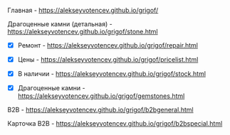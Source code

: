Главная - https://alekseyvotencev.github.io/grigof/

Драгоценные камни (детальная) - https://alekseyvotencev.github.io/grigof/stone.html

- [x] Ремонт - https://alekseyvotencev.github.io/grigof/repair.html

- [x] Цены - https://alekseyvotencev.github.io/grigof/pricelist.html

- [x] В наличии - https://alekseyvotencev.github.io/grigof/stock.html

- [x] Драгоценные камни - https://alekseyvotencev.github.io/grigof/gemstones.html

B2B - https://alekseyvotencev.github.io/grigof/b2bgeneral.html

Карточка B2B - https://alekseyvotencev.github.io/grigof/b2bspecial.html
